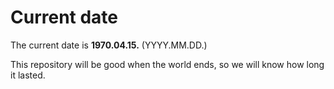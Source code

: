 # Current date

The current date is **1970.04.15.** (YYYY.MM.DD.)

This repository will be good when the world ends, so we will know how long it lasted.
